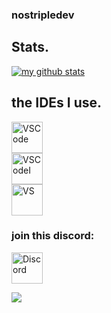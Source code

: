 ### nostripledev

## Stats.

[![my github stats](https://github-readme-stats.vercel.app/api?username=nostripledev&show_icons=true&theme=radical&count_private=true)](https://discord.gg/GM4xmktmmv)

## the IDEs I use.

<p>
	<a href="https://code.visualstudio.com/"><img width="50px" alt = "VSCode" src="https://raw.githubusercontent.com/Delta456/Delta456/master/img/vscode.png"/></a><br>
		<a href="https://code.visualstudio.com/insiders/"><img width="50px" alt = "VSCodeI" src="https://res.cloudinary.com/canonical/image/fetch/f_auto,q_auto,fl_sanitize,w_60,h_60/https://dashboard.snapcraft.io/site_media/appmedia/2019/05/code512.png"/></a><br>
	<a href="https://visualstudio.microsoft.com/"><img width="50px" alt = "VS" src="https://upload.wikimedia.org/wikipedia/commons/5/59/Visual_Studio_Icon_2019.svg"/></a>
</p>

### join this discord:

[<img width = "50px" src="https://cdn4.iconfinder.com/data/icons/logos-and-brands/512/91_Discord_logo_logos-512.png" alt="Discord"/>](https://discord.gg/GM4xmktmmv)

![](https://komarev.com/ghpvc/?username=nostripledev&label=TEST)

